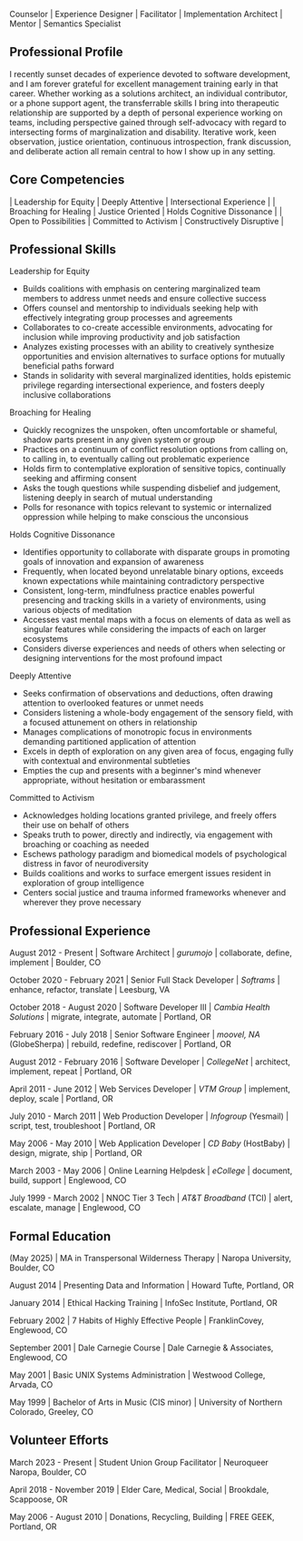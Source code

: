 
 
Counselor | Experience Designer | Facilitator | Implementation Architect | Mentor | Semantics Specialist


Professional Profile
--------------------

I recently sunset decades of experience devoted to software development, and I am forever grateful for excellent management training early in that career.  Whether working as a solutions architect, an individual contributor, or a phone support agent, the transferrable skills I bring into therapeutic relationship are supported by a depth of personal experience working on teams, including perspective gained through self-advocacy with regard to intersecting forms of marginalization and disability.  Iterative work, keen observation, justice orientation, continuous introspection, frank discussion, and deliberate action all remain central to how I show up in any setting.


Core Competencies
-----------------

|  Leadership for Equity  |  Deeply Attentive       |  Intersectional Experience   |
|  Broaching for Healing  |  Justice Oriented       |  Holds Cognitive Dissonance  |
|  Open to Possibilities  |  Committed to Activism  |  Constructively Disruptive   |


Professional Skills
-------------------

Leadership for Equity

 * Builds coalitions with emphasis on centering marginalized team members to address unmet needs and ensure collective success
 * Offers counsel and mentorship to individuals seeking help with effectively integrating group processes and agreements
 * Collaborates to co-create accessible environments, advocating for inclusion while improving productivity and job satisfaction
 * Analyzes existing processes with an ability to creatively synthesize opportunities and envision alternatives to surface options for mutually beneficial paths forward
 * Stands in solidarity with several marginalized identities, holds epistemic privilege regarding intersectional experience, and fosters deeply inclusive collaborations


Broaching for Healing

 * Quickly recognizes the unspoken, often uncomfortable or shameful, shadow parts present in any given system or group
 * Practices on a continuum of conflict resolution options from calling on, to calling in, to eventually calling out problematic experience
 * Holds firm to contemplative exploration of sensitive topics, continually seeking and affirming consent
 * Asks the tough questions while suspending disbelief and judgement, listening deeply in search of mutual understanding
 * Polls for resonance with topics relevant to systemic or internalized oppression while helping to make conscious the unconsious
 

Holds Cognitive Dissonance

 * Identifies opportunity to collaborate with disparate groups in promoting goals of innovation and expansion of awareness
 * Frequently, when located beyond unrelatable binary options, exceeds known expectations while maintaining contradictory perspective
 * Consistent, long-term, mindfulness practice enables powerful presencing and tracking skills in a variety of environments, using various objects of meditation
 * Accesses vast mental maps with a focus on elements of data as well as singular features while considering the impacts of each on larger ecosystems
 * Considers diverse experiences and needs of others when selecting or designing interventions for the most profound impact

 
Deeply Attentive

 * Seeks confirmation of observations and deductions, often drawing attention to overlooked features or unmet needs
 * Considers listening a whole-body engagement of the sensory field, with a focused attunement on others in relationship
 * Manages complications of monotropic focus in environments demanding partitioned application of attention
 * Excels in depth of exploration on any given area of focus, engaging fully with contextual and environmental subtleties
 * Empties the cup and presents with a beginner's mind whenever appropriate, without hesitation or embarassment


Committed to Activism

 * Acknowledges holding locations granted privilege, and freely offers their use on behalf of others
 * Speaks truth to power, directly and indirectly, via engagement with broaching or coaching as needed
 * Eschews pathology paradigm and biomedical models of psychological distress in favor of neurodiversity
 * Builds coalitions and works to surface emergent issues resident in exploration of group intelligence
 * Centers social justice and trauma informed frameworks whenever and wherever they prove necessary


Professional Experience
-----------------------

August 2012 - Present         |  Software Architect              |  *gurumojo*
                              |  collaborate, define, implement  |  Boulder, CO

October 2020 - February 2021  |  Senior Full Stack Developer     |  *Softrams*
                              |  enhance, refactor, translate    |  Leesburg, VA

October 2018 - August 2020    |  Software Developer III          |  *Cambia Health Solutions*
                              |  migrate, integrate, automate    |  Portland, OR

February 2016 - July 2018     |  Senior Software Engineer        |  *moovel, NA* (GlobeSherpa)
                              |  rebuild, redefine, rediscover   |  Portland, OR

August 2012 - February 2016   |  Software Developer              |  *CollegeNet*
                              |  architect, implement, repeat    |  Portland, OR

April 2011 - June 2012        |  Web Services Developer          |  *VTM Group*
                              |  implement, deploy, scale        |  Portland, OR

July 2010 - March 2011        |  Web Production Developer        |  *Infogroup* (Yesmail)
                              |  script, test, troubleshoot      |  Portland, OR

May 2006 - May 2010           |  Web Application Developer       |  *CD Baby* (HostBaby)
                              |  design, migrate, ship           |  Portland, OR

March 2003 - May 2006         |  Online Learning Helpdesk        |  *eCollege*
                              |  document, build, support        |  Englewood, CO

July 1999 - March 2002        |  NNOC Tier 3 Tech                |  *AT&T Broadband* (TCI)
                              |  alert, escalate, manage         |  Englewood, CO


Formal Education
----------------

(May 2025)      |  MA in Transpersonal Wilderness Therapy  |  Naropa University, Boulder, CO

August 2014     |  Presenting Data and Information         |  Howard Tufte, Portland, OR

January 2014    |  Ethical Hacking Training                |  InfoSec Institute, Portland, OR

February 2002   |  7 Habits of Highly Effective People     |  FranklinCovey, Englewood, CO

September 2001  |  Dale Carnegie Course                    |  Dale Carnegie & Associates, Englewood, CO

May 2001        |  Basic UNIX Systems Administration       |  Westwood College, Arvada, CO

May 1999        |  Bachelor of Arts in Music (CIS minor)   |  University of Northern Colorado, Greeley, CO


Volunteer Efforts
-----------------

March 2023 - Present        |  Student Union Group Facilitator |  Neuroqueer Naropa, Boulder, CO

April 2018 - November 2019  |  Elder Care, Medical, Social     |  Brookdale, Scappoose, OR

May 2006 - August 2010      |  Donations, Recycling, Building  |  FREE GEEK, Portland, OR

